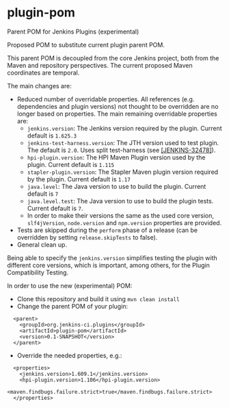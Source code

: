 # plugin-pom
Parent POM for Jenkins Plugins (experimental)

Proposed POM to substitute current plugin parent POM.

This parent POM is decoupled from the core Jenkins project, both from the Maven and repository perspectives.
The current proposed Maven coordinates are temporal.

The main changes are:
* Reduced number of overridable properties. All references (e.g. dependencies and plugin versions) not
thought to be overridden are no longer based on properties. The main remaining overridable properties are:
  * `jenkins.version`: The Jenkins version required by the plugin. Current default is `1.625.3`
  * `jenkins-test-harness.version`: The JTH version used to test plugin. The default is `2.0`.
  Uses split test-harness (see [[JENKINS-32478]](https://issues.jenkins-ci.org/browse/JENKINS-32478)).
  * `hpi-plugin.version`: The HPI Maven Plugin version used by the plugin. Current default is `1.115`
  * `stapler-plugin.version`: The Stapler Maven plugin version required by the plugin. Current default is `1.17`
  * `java.level`: The Java version to use to build the plugin. Current default is `7`
  * `java.level.test`: The Java version to use to build the plugin tests. Current default is `7`.
  * In order to make their versions the same as the used core version, `slf4jVersion`, `node.version` and `npm.version`
  properties are provided.
* Tests are skipped during the `perform` phase of a release (can be overridden by setting `release.skipTests` to false).
* General clean up.

Being able to specify the `jenkins.version` simplifies testing the plugin with different core versions, which is
important, among others, for the Plugin Compatibility Testing.

In order to use the new (experimental) POM:
* Clone this repository and build it using `mvn clean install`
* Change the parent POM of your plugin:
```
  <parent>
    <groupId>org.jenkins-ci.plugins</groupId>
    <artifactId>plugin-pom</artifactId>
    <version>0.1-SNAPSHOT</version>
  </parent>
```
* Override the needed properties, e.g.:
```
  <properties>
    <jenkins.version>1.609.1</jenkins.version>
    <hpi-plugin.version>1.106</hpi-plugin.version>
    <maven.findbugs.failure.strict>true</maven.findbugs.failure.strict>
  </properties>
```